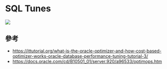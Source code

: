 # SQL Tunes
![](/images/2-1.png)

## 參考
* https://ittutorial.org/what-is-the-oracle-optimizer-and-how-cost-based-optimizer-works-oracle-database-performance-tuning-tutorial-3/
* https://docs.oracle.com/cd/B10501_01/server.920/a96533/optimops.htm
